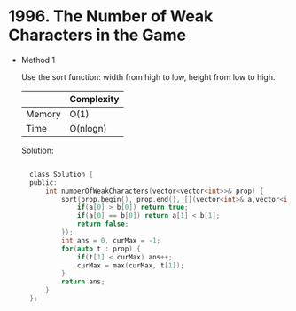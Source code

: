 # 1996. The Number of Weak Characters in the Game

- Method 1

  Use the sort function: width from high to low, height from low to high.

  |        | Complexity |
  | ------ | ---------- |
  | Memory | O(1)       |
  | Time   | O(nlogn)   |

  Solution:

  ```h

    class Solution {
    public:
        int numberOfWeakCharacters(vector<vector<int>>& prop) {
            sort(prop.begin(), prop.end(), [](vector<int>& a,vector<int>& b)->bool {
                if(a[0] > b[0]) return true;
                if(a[0] == b[0]) return a[1] < b[1];
                return false;
            });
            int ans = 0, curMax = -1;
            for(auto t : prop) {
                if(t[1] < curMax) ans++;
                curMax = max(curMax, t[1]);
            }
            return ans;
        }
    };

  ```

<!-- - Method 2

    This is another method.

    | |   Complexity  |
    | ----------- | ----------- |
    |  Memory     | O(n) |
    |      Time       |  O(n) |


    Solution:

    ``` h



    ```

- Additional Knowledge:

    Here are some additional knowledge.



<br> -->
